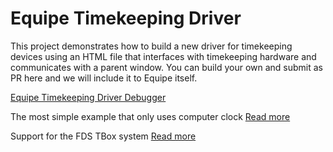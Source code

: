 # Equipe Timekeeping Driver

This project demonstrates how to build a new driver for timekeeping devices using an HTML file that interfaces with timekeeping hardware and communicates with a parent window. You can build your own and submit as PR here and we will include it to Equipe itself.

[Equipe Timekeeping Driver Debugger](equipe_timekeeping_driver_debugger.html)

The most simple example that only uses computer clock
[Read more](computer/computer.html)

Support for the FDS TBox system
[Read more](computer/computer.html)
